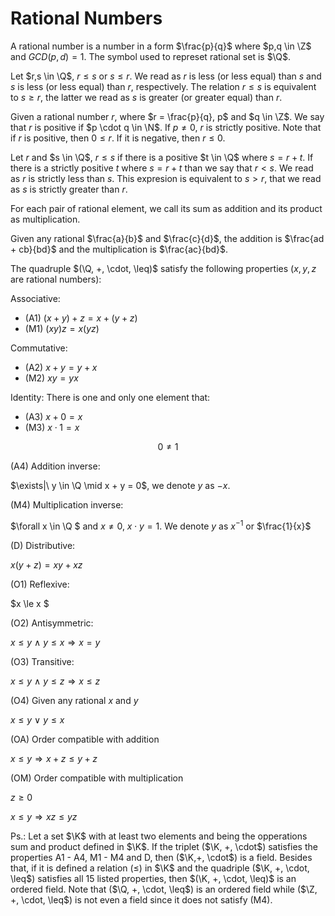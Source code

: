 <h1>Rational Numbers</h1>

$\newcommand{\Q}{\mathbb Q}$

A rational number is a number in a form $\frac{p}{q}$ where $p,q \in \Z$ and $GCD(p, d) = 1$. The symbol used to represet rational set is $\Q$.

Let $r,s \in \Q$, $r \le s$ or $s \leq r$. We read  as $r$ is less (or less equal) than $s$ and $s$ is less (or less equal) than $r$, respectively. The relation $r \leq s$ is equivalent to $s \geq r$, the latter we read as $s$ is greater (or greater equal) than $r$.

Given a rational number $r$, where  $r = \frac{p}{q}, p$ and $q \in \Z$. We say that $r$ is positive if $p \cdot q \in \N$. If $p \neq 0$, $r$ is strictly positive. Note that if $r$ is positive, then $0 \leq r$. If it is negative, then $r \leq 0$.

Let $r$ and $s \in \Q$, $r \leq s$ if there is a positive $t \in \Q$ where $s = r + t$. If there is a strictly positive $t$ where $s = r + t$ than we say that $r < s$. We read as $r$ is strictly less than $s$. This expresion is equivalent to $s >r$, that we read as $s$ is strictly greater than $r$.

For each pair of rational element, we call its sum as addition and its product as multiplication.

Given any rational $\frac{a}{b}$ and $\frac{c}{d}$, the addition is $\frac{ad + cb}{bd}$ and the multiplication is $\frac{ac}{bd}$.

The quadruple $(\Q, +, \cdot, \leq)$ satisfy the following properties ($x, y, z$ are rational numbers):

Associative:
- (A1) $(x + y) + z = x + (y + z)$
- (M1) $(xy)z = x(yz)$

Commutative:
- (A2) $x + y = y + x$
- (M2) $xy = yx$

Identity: There is one and only one element that:
- (A3) $x + 0 = x$
- (M3) $x \cdot 1 = x$

$$ 0 \neq 1$$

(A4) Addition inverse:

$\exists|\ y \in \Q \mid x + y = 0$, we denote $y$ as $-x$.

(M4) Multiplication inverse:

$\forall x \in \Q $ and $x \neq 0$, $x \cdot y = 1$. We denote $y$ as $x^{-1}$ or $\frac{1}{x}$

(D) Distributive:

$x(y + z) = xy + xz$

(O1) Reflexive:

$x \le x $

(O2) Antisymmetric:

$x \le y\ \land\ y \le x \Longrightarrow x = y$

(O3) Transitive:

$x \leq y \ \land\ y\leq z \Longrightarrow x \leq z$

(O4) Given any rational $x$ and $y$

$x \leq y\ \lor\ y \leq x$

(OA) Order compatible with addition

$x \leq y \Longrightarrow x +z \leq y + z$

(OM) Order compatible with multiplication

$z \ge 0$

$x \leq y \Longrightarrow xz \leq yz$

$\newcommand{\K}{\mathbb{K}}$

Ps.: Let a set $\K$ with at least two elements and being the opperations sum and product defined in $\K$. If the triplet ($\K, +, \cdot$) satisfies the properties A1 - A4, M1 - M4 and D, then ($\K,+, \cdot$) is a field. Besides that, if it is defined a relation ($\leq$) in $\K$ and the quadriple ($\K, +, \cdot, \leq$) satisfies all 15 listed properties, then $(\K, +, \cdot, \leq)$ is an ordered field. Note that ($\Q, +, \cdot, \leq$) is an ordered field while ($\Z, +, \cdot, \leq$) is not even a field since it does not satisfy (M4).
